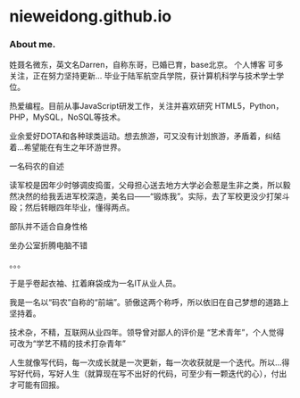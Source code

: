 # nieweidong.github.io
### About me.

姓聂名微东，英文名Darren，自称东哥，已婚已育，base北京。 个人博客 可多关注，正在努力坚持更新... 毕业于陆军航空兵学院，获计算机科学与技术学士学位。

热爱编程。目前从事JavaScript研发工作，关注并喜欢研究 HTML5，Python，PHP，MySQL，NoSQL等技术。

业余爱好DOTA和各种球类运动。想去旅游，可又没有计划旅游，矛盾着，纠结着...希望能在有生之年环游世界。

一名码农的自述

读军校是因年少时够调皮捣蛋，父母担心送去地方大学必会惹是生非之类，所以毅然决然的给我丢进军校深造，美名曰——“锻炼我”。实际，去了军校更没少打架斗殴；然后转眼四年毕业，懂得两点。

部队并不适合自身性格

坐办公室折腾电脑不错

。。。

于是乎卷起衣袖、扛着麻袋成为一名IT从业人员。

我是一名以“码农”自称的“前端”。骄傲这两个称呼，所以依旧在自己梦想的道路上坚持着。

技术杂，不精，互联网从业四年。领导曾对鄙人的评价是 “艺术青年”，个人觉得可改为“学艺不精的技术打杂青年”

人生就像写代码，每一次成长就是一次更新，每一次收获就是一个迭代。所以...得写好代码，写好人生（就算现在写不出好的代码，可至少有一颗迭代的心），付出才可能有回报。
